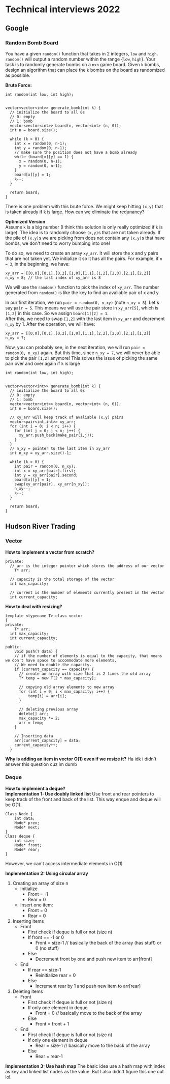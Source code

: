 # Technical interviews 2022
## Google 
### Random Bomb Board
You have a given `random()` function that takes in 2 integers, `low` and `high`. `random()` will output a random number within the range {`low`, `high`}.
Your task is to randomly generate bombs on a `nxn` game board. Given `k` bombs, design an algorithm that can place the `k` bombs on the board as randomized 
as possible.

**Brute Force:**  
```
int random(int low, int high);


vector<vector<int>> generate_bomb(int k) {
  // initialize the board to all 0s
  // 0: empty
  // 1: bomb
  vector<vector<int>> board(n, vector<int> (n, 0));
  int n = board.size();
  
  while (k > 0) {
    int x = random(0, n-1);
    int y = random(0, n-1);
    // make sure the position does not have a bomb already
    while (board[x][y] == 1) {
      x = random(0, n-1);
      y = random(0, n-1);
    }
    board[x][y] = 1;
    k--;
  }
  
  return board;
}
```
There is one problem with this brute force. We might keep hitting `(x,y)` that is taken already if `k` is large. How can we eliminate the redunancy?

**Optimized Version**  
Assume `k` is a big number (I think this solution is only really optimized if `k` is large). The idea is to randomly choose `(x,y)`s that are not taken already. 
If the pile of `(x,y)`s we are picking from does not contain any `(x,y)`s that have bombs, we don't need to worry bumping into one!

To do so, we need to create an array `xy_arr`. It will store the x and y pairs that are not taken yet. We initialize it so it has all the pairs. For
example, if `n = 3`, in the beginning, we have:
```
xy_arr = [[0,0],[0,1],[0,2],[1,0],[1,1],[1,2],[2,0],[2,1],[2,2]]
n_xy = 8; // the last index of xy_arr is 8
```
We will use the `random()` function to pick the index of `xy_arr`. The number generated from `random()` is like the key to find an avaliable pair of x and y. 

In our first iteration, we run `pair = random(0, n_xy)` (note `n_xy = 8`). Let's say `pair = 5`. This means we will use the pair store in `xy_arr[5]`, which is 
`[1,2]` in this case. So we assign `board[1][2] = 1`.  
After this, we need to swap `[1,2]` with the last item in `xy_arr` and decrement `n_xy` by 1. After the operation, we will have:
```
xy_arr = [[0,0],[0,1],[0,2],[1,0],[1,1],[2,2],[2,0],[2,1],[1,2]]
n_xy = 7;
```
Now, you can probably see, in the next iteration, we will run `pair = random(0, n_xy)` again. But this time, since `n_xy = 7`, we will never be able to pick the 
pair `[1,2]` anymore! This solves the issue of picking the same pair over and over again if `k` is large

```
int random(int low, int high);


vector<vector<int>> generate_bomb(int k) {
  // initialize the board to all 0s
  // 0: empty
  // 1: bomb
  vector<vector<int>> board(n, vector<int> (n, 0));
  int n = board.size();
  
  // xy_arr will keep track of avaliable (x,y) pairs
  vector<pair<int,int>> xy_arr;
  for (int i = 0; i < n; i++) {
    for (int j = 0; j < n; j++) {
      xy_arr.push_back(make_pair(i,j));
    }
  }
  // n_xy = pointer to the last item in xy_arr
  int n_xy = xy_arr.size()-1;
  
  while (k > 0) {
    int pair = random(0, n_xy);
    int x = xy_arr[pair].first;
    int y = xy_arr[pair].second;
    board[x][y] = 1;
    swap(xy_arr[pair], xy_arr[n_xy]);
    n_xy--;
    k--;
  }
  
  return board;
}
```


## Hudson River Trading
### Vector
**How to implement a vector from scratch?**
```
private:
  // arr is the integer pointer which stores the address of our vector
	T* arr;
 
  // capacity is the total storage of the vector
  int max_capacity;
 
  // current is the number of elements currently present in the vector
  int current_capacity;
```

**How to deal with resizing?**
```
template <typename T> class vector
{
private:
	T* arr;
  int max_capacity;
  int current_capacity;
  
public:
	void push(T data) {
    // if the number of elements is equal to the capacity, that means we don't have space to accommodate more elements. 
    // We need to double the capacity.
    if (current_capacity == capacity) {
      // create an array with size that is 2 times the old array
      T* temp = new T[2 * max_capacity];
 
      // copying old array elements to new array
      for (int i = 0; i < max_capacity; i++) {
          temp[i] = arr[i];
      }
 
      // deleting previous array
      delete[] arr;
      max_capacity *= 2;
      arr = temp;
    }
 
    // Inserting data
    arr[current_capacity] = data;
    current_capacity++;
  }
```

**Why is adding an item in vector O(1) even if we resize it?**
Ha idk i didn't answer this question cuz im dumb

### Deque
**How to implement a deque?**   
**Implementation 1: Use doubly linked list**
Use front and rear pointers to keep track of the front and back of the list. This way enque and deque will be O(1).
```
Class Node {
	int data;
	Node* prev;
	Node* next;
}
Class deque {
	int size;
	Node* front;
	Node* rear;
}
```
However, we can't access intermediate elements in O(1)

**Implementation 2: Using circular array**
1. Creating an array of size n
    - Initialize 
        - Front = -1
        - Rear = 0
    - Insert one item:
        - Front = 0
        - Rear = 0
2. Inserting items
    - Front
        - First check if deque is full or not (size n)
        - If front == -1 or 0
            - Front = size-1  // basically the back of the array (has stuff) or 0 (no stuff)
        - Else 
            - Decrement front by one and push new item to arr[front]
    - End
        - If rear == size-1
            - Reinitialize rear = 0
        - Else 
            - Increment rear by 1 and push new item to arr[rear]
3. Deleting items
    - Front 
        - First check if deque is full or not (size n)
        - If only one element in deque
            - Front = 0  // basically move to the back of the array
        - Else 
            - Front = front + 1
    - End 
        - First check if deque is full or not (size n)
        - If only one element in deque
            - Rear = size-1  // basically move to the back of the array
        - Else 
            - Rear = rear-1

**Implementation 3: Use hash map**
The basic idea use a hash map with index as key and linked list nodes as the value. But I also didn't figure this one out lol.
